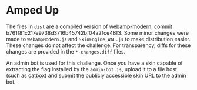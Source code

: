 # Amped Up

The files in `dist` are a compiled version of [webamp-modern](https://github.com/captbaritone/webamp/tree/b761f81c217e9738d3716b45742bf04a21ce48f3/packages/webamp-modern), commit b761f81c217e9738d3716b45742bf04a21ce48f3. Some minor changes were made to `WebampModern.js` and `SkinEngine_WAL.js` to make distribution easier. These changes do not affect the challenge. For transparency, diffs for these changes are provided in the `*-changes.diff` files.

An admin bot is used for this challenge. Once you have a skin capable of extracting the flag installed by the `admin-bot.js`, upload it to a file host (such as [catbox](https://catbox.moe)) and submit the publicly accessible skin URL to the admin bot.
